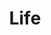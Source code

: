 ---
layout: list
type : category
title: Life
slug: hobby
menu: true
sidebar: true
order: 2
sitemap: true
description: >
    일상적인 기록장
---